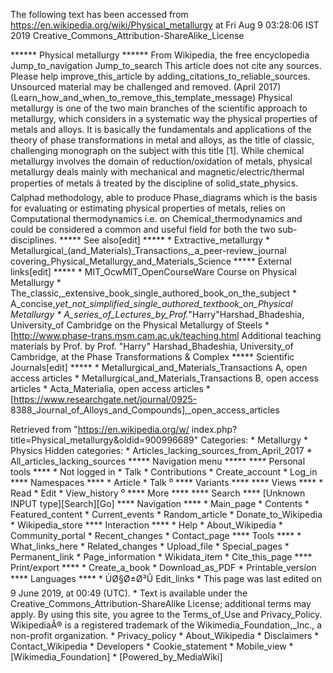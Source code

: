 The following text has been accessed from https://en.wikipedia.org/wiki/Physical_metallurgy at Fri Aug 9 03:28:06 IST 2019
Creative_Commons_Attribution-ShareAlike_License




















****** Physical metallurgy ******
From Wikipedia, the free encyclopedia
Jump_to_navigation Jump_to_search
 This article does not cite any sources. Please help improve_this_article by
 adding_citations_to_reliable_sources. Unsourced material may be challenged and
 removed. (April 2017)(Learn_how_and_when_to_remove_this_template_message)
Physical metallurgy is one of the two main branches of the scientific approach
to metallurgy, which considers in a systematic way the physical properties of
metals and alloys. It is basically the fundamentals and applications of the
theory of phase transformations in metal and alloys, as the title of classic,
challenging monograph on the subject with this title [1]. While chemical
metallurgy involves the domain of reduction/oxidation of metals, physical
metallurgy deals mainly with mechanical and magnetic/electric/thermal
properties of metals â treated by the discipline of solid_state_physics.
Calphad methodology, able to produce Phase_diagrams which is the basis for
evaluating or estimating physical properties of metals, relies on Computational
thermodynamics i.e. on Chemical_thermodynamics and could be considered a common
and useful field for both the two sub-disciplines.
***** See also[edit] *****
    * Extractive_metallurgy
    * Metallurgical_(and_Materials)_Transactions,_a_peer-review_journal
      covering_Physical_Metallurgy_and_Materials_Science
***** External links[edit] *****
    * MIT_OcwMIT_OpenCourseWare Course on Physical Metallurgy
    * The_classic,_extensive_book_single_authored_book_on_the_subject
    * A_concise,_yet_not_simplified_single_authored_textbook_on_Physical
      Metallurgy
    * A_series_of_Lectures_by_Prof._"Harry"Harshad_Bhadeshia, University_of
      Cambridge on the Physical Metallurgy of Steels
    * [http://www.phase-trans.msm.cam.ac.uk/teaching.html Additional teaching
      materials by Prof. by Prof. "Harry" Harshad_Bhadeshia, University_of
      Cambridge, at the Phase Transformations & Complex
***** Scientific Journals[edit] *****
    * Metallurgical_and_Materials_Transactions A, open access articles
    * Metallurgical_and_Materials_Transactions B, open access articles
    * Acta_Materialia, open access articles
    * [https://www.researchgate.net/journal/0925-
      8388_Journal_of_Alloys_and_Compounds],_open_access_articles

Retrieved from "https://en.wikipedia.org/w/
index.php?title=Physical_metallurgy&oldid=900996689"
Categories:
    * Metallurgy
    * Physics
Hidden categories:
    * Articles_lacking_sources_from_April_2017
    * All_articles_lacking_sources
***** Navigation menu *****
**** Personal tools ****
    * Not logged in
    * Talk
    * Contributions
    * Create_account
    * Log_in
**** Namespaces ****
    * Article
    * Talk
⁰
**** Variants ****
**** Views ****
    * Read
    * Edit
    * View_history
⁰
**** More ****
**** Search ****
[Unknown INPUT type][Search][Go]
**** Navigation ****
    * Main_page
    * Contents
    * Featured_content
    * Current_events
    * Random_article
    * Donate_to_Wikipedia
    * Wikipedia_store
**** Interaction ****
    * Help
    * About_Wikipedia
    * Community_portal
    * Recent_changes
    * Contact_page
**** Tools ****
    * What_links_here
    * Related_changes
    * Upload_file
    * Special_pages
    * Permanent_link
    * Page_information
    * Wikidata_item
    * Cite_this_page
**** Print/export ****
    * Create_a_book
    * Download_as_PDF
    * Printable_version
**** Languages ****
    * ÙØ§Ø±Ø³Û
Edit_links
    * This page was last edited on 9 June 2019, at 00:49 (UTC).
    * Text is available under the Creative_Commons_Attribution-ShareAlike
      License; additional terms may apply. By using this site, you agree to the
      Terms_of_Use and Privacy_Policy. WikipediaÂ® is a registered trademark of
      the Wikimedia_Foundation,_Inc., a non-profit organization.
    * Privacy_policy
    * About_Wikipedia
    * Disclaimers
    * Contact_Wikipedia
    * Developers
    * Cookie_statement
    * Mobile_view
    * [Wikimedia_Foundation]
    * [Powered_by_MediaWiki]
